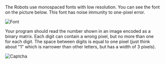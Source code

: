 The Robots use monospaced fonts with low resolution.
You can see the font on the picture below. This font has noise immunity to one-pixel error.

![Font](font.svg)


Your program should read the number shown in an image encoded as a binary matrix.
Each digit can contain a wrong pixel, but no more than one for each digit.
The space between digits is equal to one pixel (just think about "1" which is narrower than other letters, 
but has a width of 3 pixels).

![Captcha](captcha.svg)
